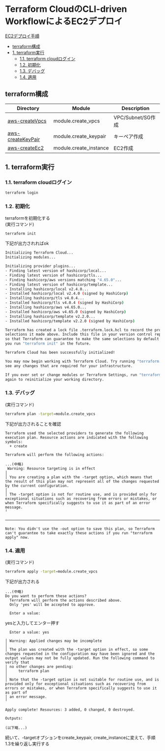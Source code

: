# Terraform CloudのCLI-driven WorkflowによるEC2デプロイ

[EC2デプロイ手順](#ec2デプロイ手順)  
- [terraform構成](#terraform構成)  
- [1. terraform実行](#1-terraform実行)  
  - [1.1. terraform cloudログイン](#11-terraform-cloudログイン)
  - [1.2. 初期化](#12-初期化)
  - [1.3. デバッグ](#13-リソース単体のデプロイを実行)
  - [1.4. 適用](#14-適用)

## terraform構成

|Directory|Module|Description|
|--|--|--|
|[aws-createVpcs](./modules/aws-createVpcs/)|module.create_vpcs|VPC/Subnet/SG作成|
|[aws-createKeyPair](./modules/aws-createKeyPair/)|module.create_keypair|キーペア作成|
|[aws-createEc2](./modules/aws-createEc2/)|module.create_instance|EC2作成|


## 1. terraform実行

<!-- ### 1.1. S3バケット作成
- 実行するterraformテンプレート配下へ移動  

(実行コマンド)
```bash
cd ./lab-practice-05/modules/aws-createBucket; ls
```
下記が出力されることを確認
```
main.tf  outputs.tf  variables.tf
``` -->

### 1.1. terraform cloudログイン
```bash
terraform login
```


### 1.2. 初期化

terraformを初期化する  
(実行コマンド)
```bash
terraform init
```
下記が出力されればok  
```bash
Initializing Terraform Cloud...
Initializing modules...

Initializing provider plugins...
- Finding latest version of hashicorp/local...
- Finding latest version of hashicorp/tls...
- Finding hashicorp/aws versions matching "4.65.0"...
- Finding latest version of hashicorp/template...
- Installing hashicorp/local v2.4.0...
- Installed hashicorp/local v2.4.0 (signed by HashiCorp)
- Installing hashicorp/tls v4.0.4...
- Installed hashicorp/tls v4.0.4 (signed by HashiCorp)
- Installing hashicorp/aws v4.65.0...
- Installed hashicorp/aws v4.65.0 (signed by HashiCorp)
- Installing hashicorp/template v2.2.0...
- Installed hashicorp/template v2.2.0 (signed by HashiCorp)

Terraform has created a lock file .terraform.lock.hcl to record the provider
selections it made above. Include this file in your version control repository
so that Terraform can guarantee to make the same selections by default when
you run "terraform init" in the future.

Terraform Cloud has been successfully initialized!

You may now begin working with Terraform Cloud. Try running "terraform plan" to
see any changes that are required for your infrastructure.

If you ever set or change modules or Terraform Settings, run "terraform init"
again to reinitialize your working directory.
```

### 1.3. デバッグ

(実行コマンド)
```bash
terraform plan -target=module.create_vpcs
```

下記が出力されることを確認
```
Terraform used the selected providers to generate the following execution plan. Resource actions are indicated with the following symbols:
  + create

Terraform will perform the following actions:

...(中略)
 Warning: Resource targeting is in effect
│ 
│ You are creating a plan with the -target option, which means that the result of this plan may not represent all of the changes requested by the current configuration.
│ 
│ The -target option is not for routine use, and is provided only for exceptional situations such as recovering from errors or mistakes, or when Terraform specifically suggests to use it as part of an error message.
╵

─────────────────────────────────────────────────────────────────────────────────────────────────────────────────────────────────────────────────────────────────────────────────────────────────────────────────────────

Note: You didn't use the -out option to save this plan, so Terraform can't guarantee to take exactly these actions if you run "terraform apply" now.
```

### 1.4. 適用

(実行コマンド)
```bash
terraform apply -target=module.create_vpcs
```

下記が出力される

```
...(中略)
Do you want to perform these actions?
  Terraform will perform the actions described above.
  Only 'yes' will be accepted to approve.

  Enter a value: 
```

yesと入力してエンター押す

```
  Enter a value: yes

│ Warning: Applied changes may be incomplete
│ 
│ The plan was created with the -target option in effect, so some changes requested in the configuration may have been ignored and the output values may not be fully updated. Run the following command to verify that
│ no other changes are pending:
│     terraform plan
│ 
│ Note that the -target option is not suitable for routine use, and is provided only for exceptional situations such as recovering from errors or mistakes, or when Terraform specifically suggests to use it as part of
│ an error message.
╵

Apply complete! Resources: 3 added, 0 changed, 0 destroyed.

Outputs:

(以下略...)
```

続いて、-targetオプションをcreate_keypair, create_instanceに変えて、手順1.3を繰り返し実行する